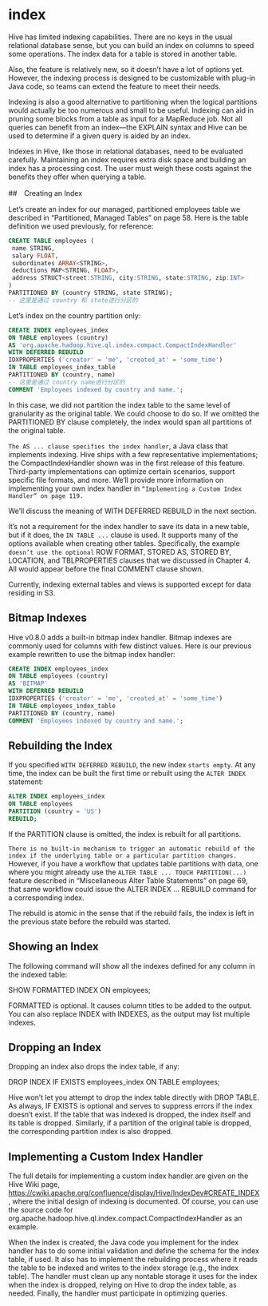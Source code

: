 # index

Hive has limited indexing capabilities. There are no keys in the usual relational database
sense, but you can build an index on columns to speed some operations. The index
data for a table is stored in another table.

Also, the feature is relatively new, so it doesn’t have a lot of options yet. However, the
indexing process is designed to be customizable with plug-in Java code, so teams can
extend the feature to meet their needs.

Indexing is also a good alternative to partitioning when the logical partitions would
actually be too numerous and small to be useful. Indexing can aid in pruning some
blocks from a table as input for a MapReduce job. Not all queries can benefit from an
index—the EXPLAIN syntax and Hive can be used to determine if a given query is aided
by an index.

Indexes in Hive, like those in relational databases, need to be evaluated carefully.
Maintaining an index requires extra disk space and building an index has a processing
cost. The user must weigh these costs against the benefits they offer when querying a
table.

##　Creating an Index

Let’s create an index for our managed, partitioned employees table we described in
“Partitioned, Managed Tables” on page 58. Here is the table definition we used previously,
for reference:

```sql
CREATE TABLE employees (
 name STRING,
 salary FLOAT,
 subordinates ARRAY<STRING>,
 deductions MAP<STRING, FLOAT>,
 address STRUCT<street:STRING, city:STRING, state:STRING, zip:INT>
)
PARTITIONED BY (country STRING, state STRING);
-- 这里是通过 country 和 state进行分区的
```

Let’s index on the country partition only:

```sql
CREATE INDEX employees_index
ON TABLE employees (country)
AS 'org.apache.hadoop.hive.ql.index.compact.CompactIndexHandler'
WITH DEFERRED REBUILD
IDXPROPERTIES ('creator' = 'me', 'created_at' = 'some_time')
IN TABLE employees_index_table
PARTITIONED BY (country, name)
-- 这里是通过 country name进行分区的
COMMENT 'Employees indexed by country and name.';
```

In this case, we did not partition the index table to the same level of granularity as the
original table. We could choose to do so. If we omitted the PARTITIONED BY clause
completely, the index would span all partitions of the original table.

`The AS ... clause specifies the index handler`, a Java class that implements indexing.
Hive ships with a few representative implementations; the CompactIndexHandler shown
was in the first release of this feature. Third-party implementations can optimize certain
scenarios, support specific file formats, and more. We’ll provide more information on
implementing your own index handler in `“Implementing a Custom Index Handler” on page 119.`

We’ll discuss the meaning of WITH DEFERRED REBUILD in the next section.

It’s not a requirement for the index handler to save its data in a new table, but if it does,
the `IN TABLE ...` clause is used. It supports many of the options available when creating
other tables. Specifically, the example `doesn’t use the optional` ROW FORMAT, STORED AS,
STORED BY, LOCATION, and TBLPROPERTIES clauses that we discussed in Chapter 4. All
would appear before the final COMMENT clause shown.

Currently, indexing external tables and views is supported except for data residing
in S3.

## Bitmap Indexes

Hive v0.8.0 adds a built-in bitmap index handler. Bitmap indexes are commonly used
for columns with few distinct values. Here is our previous example rewritten to use the
bitmap index handler:

```sql
CREATE INDEX employees_index
ON TABLE employees (country)
AS 'BITMAP'
WITH DEFERRED REBUILD
IDXPROPERTIES ('creator' = 'me', 'created_at' = 'some_time')
IN TABLE employees_index_table
PARTITIONED BY (country, name)
COMMENT 'Employees indexed by country and name.';
```

## Rebuilding the Index

If you specified `WITH DEFERRED REBUILD`, the new index `starts empty`. At any time, the
index can be built the first time or rebuilt using the `ALTER INDEX` statement:

```sql
ALTER INDEX employees_index
ON TABLE employees
PARTITION (country = 'US')
REBUILD;
```

If the PARTITION clause is omitted, the index is rebuilt for all partitions.

`There is no built-in mechanism to trigger an automatic rebuild of the index if the underlying table or a particular partition changes.` However, if you have a workflow that
updates table partitions with data, one where you might already use the `ALTER TABLE ... TOUCH PARTITION(...)` feature described in “Miscellaneous Alter Table Statements”
on page 69, that same workflow could issue the ALTER INDEX ... REBUILD
command for a corresponding index.

The rebuild is atomic in the sense that if the rebuild fails, the index is left in the previous
state before the rebuild was started.

## Showing an Index

The following command will show all the indexes defined for any column in the indexed
table:

SHOW FORMATTED INDEX ON employees;

FORMATTED is optional. It causes column titles to be added to the output. You can also
replace INDEX with INDEXES, as the output may list multiple indexes.

## Dropping an Index

Dropping an index also drops the index table, if any:

DROP INDEX IF EXISTS employees_index ON TABLE employees;

Hive won’t let you attempt to drop the index table directly with DROP TABLE. As always,
IF EXISTS is optional and serves to suppress errors if the index doesn’t exist.
If the table that was indexed is dropped, the index itself and its table is dropped. Similarly,
if a partition of the original table is dropped, the corresponding partition index
is also dropped.

## Implementing a Custom Index Handler

The full details for implementing a custom index handler are given on the Hive Wiki
page, https://cwiki.apache.org/confluence/display/Hive/IndexDev#CREATE_INDEX,
where the initial design of indexing is documented. Of course, you can use the
source code for org.apache.hadoop.hive.ql.index.compact.CompactIndexHandler as an
example.

When the index is created, the Java code you implement for the index handler has to
do some initial validation and define the schema for the index table, if used. It also has
to implement the rebuilding process where it reads the table to be indexed and writes
to the index storage (e.g., the index table). The handler must clean up any nontable
storage it uses for the index when the index is dropped, relying on Hive to drop the
index table, as needed. Finally, the handler must participate in optimizing queries. 
